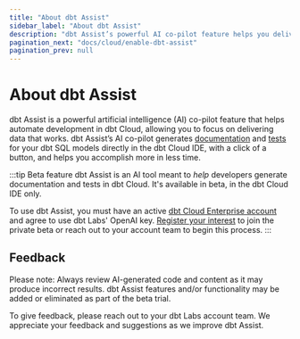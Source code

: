 ```yaml
--- 
title: "About dbt Assist" 
sidebar_label: "About dbt Assist" 
description: "dbt Assist’s powerful AI co-pilot feature helps you deliver data that works." 
pagination_next: "docs/cloud/enable-dbt-assist"
pagination_prev: null
---
```


# About dbt Assist <Lifecycle status='beta'/> 

dbt Assist is a powerful artificial intelligence (AI) co-pilot feature that helps automate development in dbt Cloud, allowing you to focus on delivering data that works. dbt Assist’s AI co-pilot generates [documentation](/docs/build/documentation) and [tests](/docs/build/data-tests) for your dbt SQL models directly in the dbt Cloud IDE, with a click of a button, and helps you accomplish more in less time.

:::tip Beta feature
dbt Assist is an AI tool meant to _help_ developers generate documentation and tests in dbt Cloud. It's available in beta, in the dbt Cloud IDE only.

To use dbt Assist, you must have an active [dbt Cloud Enterprise account](https://www.getdbt.com/pricing) and agree to use dbt Labs' OpenAI key. [Register your interest](https://docs.google.com/forms/d/e/1FAIpQLScPjRGyrtgfmdY919Pf3kgqI5E95xxPXz-8JoVruw-L9jVtxg/viewform) to join the private beta or reach out to your account team to begin this process.
:::

<Lightbox src="/img/docs/dbt-cloud/cloud-ide/dbt-assist-doc.gif" width="100%" title="Use dbt Assist, a powerful AI feature, to automatically generate tests and documentation in the dbt Cloud IDE." />

## Feedback

Please note: Always review AI-generated code and content as it may produce incorrect results. dbt Assist features and/or functionality may be added or eliminated as part of the beta trial.

To give feedback, please reach out to your dbt Labs account team. We appreciate your feedback and suggestions as we improve dbt Assist.
